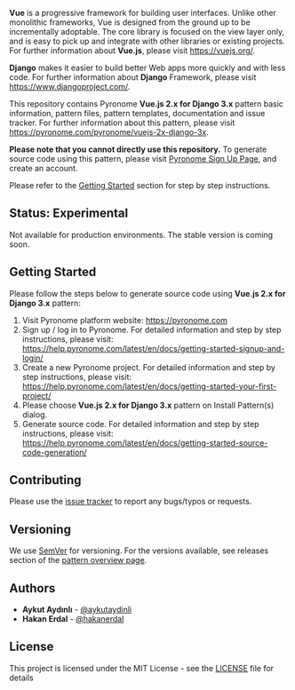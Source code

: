 **Vue** is a progressive framework for building user interfaces. Unlike other monolithic frameworks, Vue is designed from the ground up to be incrementally adoptable. The core library is focused on the view layer only, and is easy to pick up and integrate with other libraries or existing projects. For further information about **Vue.js**, please visit https://vuejs.org/.

**Django** makes it easier to build better Web apps more quickly and with less code. For further information about **Django** Framework, please visit https://www.djangoproject.com/.

This repository contains Pyronome **Vue.js 2.x for Django 3.x** pattern basic information, pattern files, pattern templates, documentation and issue tracker. For further information about this pattern, please visit https://pyronome.com/pyronome/vuejs-2x-django-3x.

**Please note that you cannot directly use this repository.** To generate source code using this pattern, please visit [Pyronome Sign Up Page](https://pyronome.com/builder/signup), and create an account.

Please refer to the [Getting Started](https://github.com/pyronome/pattern-vuejs-2x-django-3x#getting-started) section for step by step instructions.

## Status: Experimental

Not available for production environments. The stable version is coming soon.

## Getting Started

Please follow the steps below to generate source code using **Vue.js 2.x for Django 3.x** pattern:

1. Visit Pyronome platform website: https://pyronome.com
2. Sign up / log in to Pyronome. For detailed information and step by step instructions, please visit: https://help.pyronome.com/latest/en/docs/getting-started-signup-and-login/
3. Create a new Pyronome project. For detailed information and step by step instructions, please visit: https://help.pyronome.com/latest/en/docs/getting-started-your-first-project/
4. Please choose **Vue.js 2.x for Django 3.x** pattern on Install Pattern(s) dialog.
5. Generate source code. For detailed information and step by step instructions, please visit: https://help.pyronome.com/latest/en/docs/getting-started-source-code-generation/

## Contributing

Please use the [issue tracker](https://github.com/pyronome/pattern-vuejs-2x-django-3x/issues) to report any bugs/typos or requests.

## Versioning

We use [SemVer](http://semver.org/) for versioning. For the versions available, see releases section of the [pattern overview page](https://pyronome.com/pyronome/vuejs-2x-django-3x#Overview). 

## Authors

* **Aykut Aydınlı** - [@aykutaydinli](https://github.com/aykutaydinli)
* **Hakan Erdal** - [@hakanerdal](https://github.com/hakanerdal)

## License

This project is licensed under the MIT License - see the [LICENSE](https://github.com/pyronome/pattern-vuejs-2x-django-3x/blob/master/LICENSE) file for details
